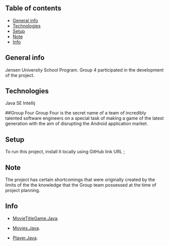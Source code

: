  ## Table of contents
* [General info](#general-info)
* [Technologies](#technologies)
* [Setup](#setup)
* [Note](#note)
* [Info](#info)

## General info
Jensen University School Program.
Group 4 participated in the development of the project.



	    
## Technologies


Java SE
Intellij

##Group Four
Group Four is the secret name of a team of incredibly talented software engineers on a special task 
of making a game of the latest generation with the aim of disrupting the Android application market.

	
## Setup
To run this project, install it locally using GitHub link URL ;


## Note
The project has certain shortcomings that were originally created by the limits of the  the knowledge that the Group team possessed at the time of project planning.



## Info

 *   [MovieTitleGame.Java](src/MoveTitleGame.java).
 
 *   [Movies.Java](src/Movies.java).
 
  *   [Player.Java](src/Player.java).

